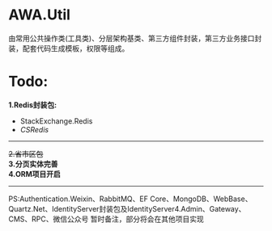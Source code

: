 # AWA.Util
由常用公共操作类(工具类)、分层架构基类、第三方组件封装，第三方业务接口封装，配套代码生成模板，权限等组成。


# Todo:
**1.Redis封装包:**<br/>
- StackExchange.Redis
- *CSRedis*
---
~~2.省市区包~~<br/>
**3.分页实体完善**<br/>
**4.ORM项目开启**

---
PS:Authentication.Weixin、RabbitMQ、EF Core、MongoDB、WebBase、Quartz.Net、IdentityServer封装包及IdentityServer4.Admin、Gateway、CMS、RPC、微信公众号
暂时备注，部分将会在其他项目实现
